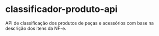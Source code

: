 # classificador-produto-api
API de classificação dos produtos de peças e acessórios com base na descrição dos itens da NF-e.
